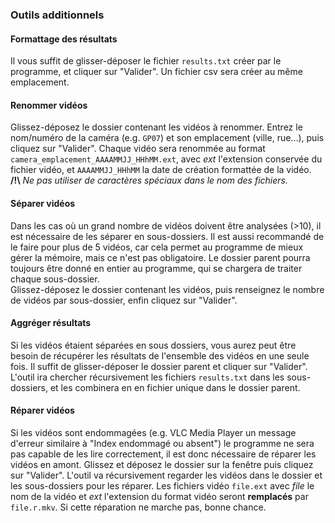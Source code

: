 ### Outils additionnels
#### Formattage des résultats
Il vous suffit de glisser-déposer le fichier `results.txt` créer par le programme, et cliquer sur "Valider". Un fichier csv sera créer au même emplacement.
#### Renommer vidéos
Glissez-déposez le dossier contenant les vidéos à renommer. Entrez le nom/numéro de la caméra (e.g. `GP07`) et son emplacement (ville, rue...), puis cliquez sur "Valider". Chaque vidéo sera renommée au format `camera_emplacement_AAAAMMJJ_HHhMM.ext`, avec *ext* l'extension conservée du fichier vidéo, et `AAAAMMJJ_HHhMM` la date de création formattée de la vidéo.\
**/!\\** *Ne pas utiliser de caractères spéciaux dans le nom des fichiers.*
#### Séparer vidéos
Dans les cas où un grand nombre de vidéos doivent être analysées (>10), il est nécessaire de les séparer en sous-dossiers. Il est aussi recommandé de le faire pour plus de 5 vidéos, car cela permet au programme de mieux gérer la mémoire, mais ce n'est pas obligatoire. Le dossier parent pourra toujours être donné en entier au programme, qui se chargera de traiter chaque sous-dossier.\
Glissez-déposez le dossier contenant les vidéos, puis renseignez le nombre de vidéos par sous-dossier, enfin cliquez sur "Valider".
#### Aggréger résultats
Si les vidéos étaient séparées en sous dossiers, vous aurez peut être besoin de récupérer les résultats de l'ensemble des vidéos en une seule fois. Il suffit de glisser-déposer le dossier parent et cliquer sur "Valider". L'outil ira chercher récursivement les fichiers `results.txt` dans les sous-dossiers, et les combinera en en fichier unique dans le dossier parent. 
#### Réparer vidéos
Si les vidéos sont endommagées (e.g. VLC Media Player un message d'erreur similaire à "Index endommagé ou absent") le programme ne sera pas capable de les lire correctement, il est donc nécessaire de réparer les vidéos en amont. Glissez et déposez le dossier sur la fenêtre puis cliquez sur "Valider". L'outil va récursivement regarder les vidéos dans le dossier et les sous-dossiers pour les réparer. Les fichiers vidéo `file.ext` avec *file* le nom de la vidéo et *ext* l'extension du format vidéo seront **remplacés** par `file.r.mkv`. Si cette réparation ne marche pas, bonne chance.
